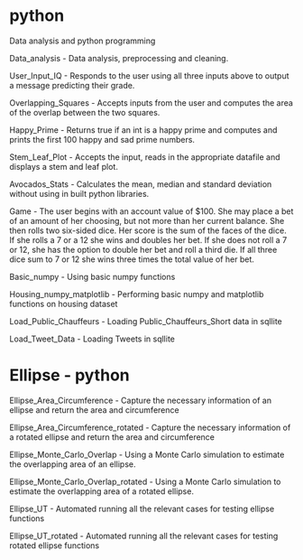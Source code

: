 # python
Data analysis and python programming

Data_analysis - Data analysis, preprocessing and cleaning.

User_Input_IQ - Responds to the user using all three inputs above to output a message predicting their grade.

Overlapping_Squares - Accepts inputs from the user and computes the area of the overlap between the two squares.

Happy_Prime - Returns true if an int is a happy prime and computes and prints the first 100 happy and sad prime numbers.

Stem_Leaf_Plot - Accepts the input, reads in the appropriate datafile and displays a stem and leaf plot.

Avocados_Stats - Calculates the mean, median and standard deviation without using in built python libraries.

Game - The user begins with an account value of $100. She may place a bet of an amount of her choosing, but not more than her current balance. She then rolls two six-sided dice. Her score is the sum of the faces of the dice. If she rolls a 7 or a 12 she wins and doubles her bet. If she does not roll a 7 or 12, she has the option to double her bet and roll a third die. If all three dice sum to 7 or 12 she wins three times the total value of her bet.

Basic_numpy - Using basic numpy functions

Housing_numpy_matplotlib - Performing basic numpy and matplotlib functions on housing dataset

Load_Public_Chauffeurs - Loading Public_Chauffeurs_Short data in sqllite

Load_Tweet_Data - Loading Tweets in sqllite

# Ellipse - python
Ellipse_Area_Circumference - Capture the necessary information of an ellipse and return the area and circumference

Ellipse_Area_Circumference_rotated - Capture the necessary information of a rotated ellipse and return the area and circumference

Ellipse_Monte_Carlo_Overlap - Using a Monte Carlo simulation to estimate the overlapping area of an ellipse.

Ellipse_Monte_Carlo_Overlap_rotated - Using a Monte Carlo simulation to estimate the overlapping area of a rotated ellipse.

Ellipse_UT - Automated running all the relevant cases for testing ellipse functions

Ellipse_UT_rotated - Automated running all the relevant cases for testing rotated ellipse functions

